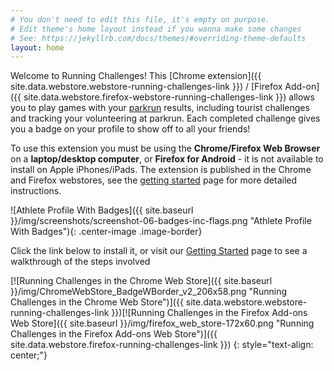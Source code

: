 ```yaml
---
# You don't need to edit this file, it's empty on purpose.
# Edit theme's home layout instead if you wanna make some changes
# See: https://jekyllrb.com/docs/themes/#overriding-theme-defaults
layout: home
---
```


Welcome to Running Challenges! This [Chrome extension]({{ site.data.webstore.webstore-running-challenges-link }}) /
[Firefox Add-on]({{ site.data.webstore.firefox-webstore-running-challenges-link }}) allows you to play games with
your [parkrun](https://www.parkrun.com) results, including tourist challenges and tracking your volunteering at parkrun.
Each completed challenge gives you a badge on your profile to show off to all your friends!

To use this extension you must be using the **Chrome/Firefox Web Browser** on a **laptop/desktop computer**,
or **Firefox for Android** - it is not available to install on Apple iPhones/iPads.
The extension is published in the Chrome and Firefox webstores, see the [getting started](/getstarted/)
page for more detailed instructions.

![Athlete Profile With Badges]({{ site.baseurl }}/img/screenshots/screenshot-06-badges-inc-flags.png "Athlete Profile With Badges"){: .center-image .image-border}

Click the link below to install it, or visit our [Getting Started](/getstarted/) page to see a walkthrough of the steps involved

[![Running Challenges in the Chrome Web Store]({{ site.baseurl }}/img/ChromeWebStore_BadgeWBorder_v2_206x58.png "Running Challenges in the Chrome Web Store")]({{ site.data.webstore.webstore-running-challenges-link }})[![Running Challenges in the Firefox Add-ons Web Store]({{ site.baseurl }}/img/firefox_web_store-172x60.png "Running Challenges in the Firefox Add-ons Web Store")]({{ site.data.webstore.firefox-running-challenges-link }})
{: style="text-align: center;"}
